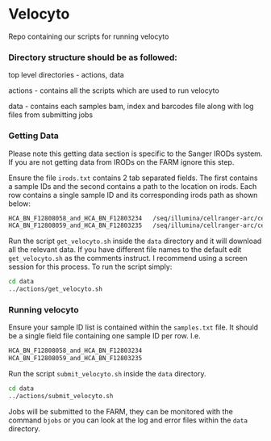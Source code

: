 # Velocyto
Repo containing our scripts for running velocyto


### Directory structure should be as followed:

top level directories - actions, data

actions - contains all the scripts which are used to run velocyto

data - contains each samples bam, index and barcodes file along with log files from submitting jobs

### Getting Data

Please note this getting data section is specific to the Sanger IRODs system. If you are not getting data from IRODs on the FARM ignore this step.

Ensure the file `irods.txt` contains 2 tab separated fields. The first contains a sample IDs and the second contains a path to the location on irods. 
Each row contains a single sample ID and its corresponding irods path as shown below:

```bash
HCA_BN_F12808058_and_HCA_BN_F12803234	/seq/illumina/cellranger-arc/cellranger-arc201_count_37d0d7a3dc1b6a1bbecebf69121e534e
HCA_BN_F12808059_and_HCA_BN_F12803235	/seq/illumina/cellranger-arc/cellranger-arc201_count_825b14f4c1094b82b066b4574c2a8c49
```

Run the script `get_velocyto.sh` inside the `data` directory and it will download all the relevant data. If you have different file names to the default edit `get_velocyto.sh` as the comments instruct. I recommend using a screen session for this process.
To run the script simply:

```bash
cd data
../actions/get_velocyto.sh
```

### Running velocyto

Ensure your sample ID list is contained within the `samples.txt` file. It should be a single field file containing one sample ID per row. I.e.

```bash
HCA_BN_F12808058_and_HCA_BN_F12803234
HCA_BN_F12808059_and_HCA_BN_F12803235
```

Run the script `submit_velocyto.sh` inside the `data` directory. 

```bash
cd data
../actions/submit_velocyto.sh
```

Jobs will be submitted to the FARM, they can be monitored with the command `bjobs` or you can look at the log and error files within the `data` directory.

